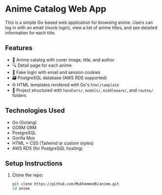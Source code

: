 # Anime Catalog Web App

This is a simple Go-based web application for browsing anime. Users can log in with an email (mock login), view a list of anime titles, and see detailed information for each title.

## Features

- 🧾 Anime catalog with cover image, title, and author
- 🔍 Detail page for each anime
- 📧 Fake login with email and session cookies
- 🗃️ PostgreSQL database (AWS RDS supported)
- 🌐 HTML templates rendered with Go's `html/template`
- 📁 Project structured with `handlers/`, `models/`, `middleware/`, and `routes/` folders

## Technologies Used

- Go (Golang)
- GORM ORM
- PostgreSQL
- Gorilla Mux
- HTML + CSS (Tailwind or custom styles)
- AWS RDS (for PostgreSQL hosting)

## Setup Instructions

1. Clone the repo:
   ```bash
   git clone https://github.com/MukhammedK/anime.git
   cd anime
